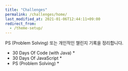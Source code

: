 ```yaml
---
title: "Challenges"
permalink: /challenges/home/
last_modified_at: 2021-01-06T12:44:11+09:00
redirect_from:
  - /theme-setup/
---
```


PS (Problem Solving) 또는 개인적인 챌린지 기록을 정리합니다.

* 30 Days Of Code (with Java)
  * 
* 30 Days Of JavaScript
  * 
* PS (Problem Solving)
  * 

